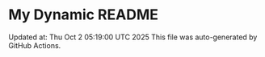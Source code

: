 # My Dynamic README
Updated at: Thu Oct  2 05:19:00 UTC 2025
This file was auto-generated by GitHub Actions.
